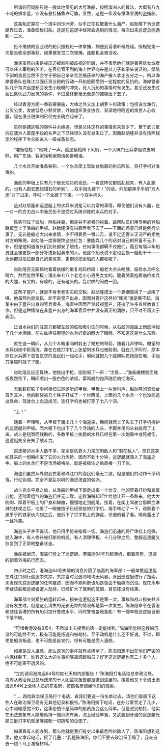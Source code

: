 　　所谓的可疑船只是一艘此地常见的大号渔船，按照澳洲人的算法，大概有八九十吨的排水量，它没有悬挂捕鱼许可旗，显然，这是一条没有缴渔业税的盗捕船。

　　这条船正靠在一个海中的沙洲旁，似乎正在拉取着什么海产。赵助隆下令巡逻艇靠过去，准备临检扣船。这是在巡逻中经常会遇到的情况，每次出来巡逻总能遇到一二次。

　　拒不缴纳的渔业税的船只照规矩一律拿捕，押送到香港听候处理。照规矩第一次是没收全部渔获。如果被发觉二次被捕，连船也会被没收。

　　渔民虽然向来是被压迫被剥削被歧视的阶层，并不表示他们就是善男信女或者可以任人宰割的羔羊。在官府管不到的海上世界向来是以刀子和拳头说话的。桀骜不驯的渔民当然不会甘于把自己辛辛苦苦捕获来的海产被人拿走五分之一，所以海岸警备队在珠江口强征渔业税的行动一开始是颇受到一定程度的反抗的。海岸警备队几乎每次巡逻都会发生小规模的冲突，死人沉船的事情时有发生。甚至还发生过渔民集伙武力反抗的事件，不过最终都毫无悬念的被镇压下去了。

　　经过香港方面一番软硬兼施，大棒之外又加上胡萝卜的政策：包括设立渔行，公买公卖，发放低息小额贷款，外加组织渔业协会，渐渐地将附近的渔民人心收服，现在渔业税体制已经完全确立起来了。

　　虽然偷捕逃税的事件并未绝迹，但是总体这样的事情愈来愈少了。至于武力反抗在澳洲人雷霆手段的名声之下已经很久没有发生过了。因而赵助隆并没有按照规定的程序下令全船进入一级戒备状态。

　　“准备临检！”他喊了一声。巡逻艇始降下风帆，一个大嗓门士兵拿起铁皮喇叭，用广东话、客家话和闽南话轮番喊话。

　　几个水兵开始准备铁钩，一个水兵爬上驾驶台后面的射击阵位，将打字机对准渔船。

　　渔船的甲板上只有几个破衣烂衫的渔民，一看这阵仗都慌乱起来，有人乱跑的，也有人跑去想起锚石的听到“……双手抱头蹲下！”的话，外加那黑乎乎的“方大炮”对了过来，呼啦一下全蹲了下来。一个双手抱头。

　　这对赵助隆和巡逻艇上的水兵来说是习以为常的事情，即使他们没有火器，在一对一的白刃战斗中渔民也不是受过系统训练的水兵的对手。

　　铁钩勾住了渔船，两船并靠，但是并不紧紧的挨着。跳帮队员们用专用的登船跳板登上了渔船的甲板。赵助隆没有兴趣再看下去了——下面的场景已经是例行公事了，无非是船老大出来求情，少不得要费一番口舌，说不定还得义正词严的拒绝对方的贿赂，赵助隆一度很眼馋这些红包：要能弄几个的话对自己的积蓄不无小补，但是他知道首长们到处都安了眼线，任何事情都瞒不过他们，而且每隔半年船员就会被更换一部分补进新招募来的人。他这个船长说不定也会换一艘船干干——永远都没法拉起自己的亲信来，更别说把全船的人都收服了。

　　赵助隆百无聊赖地看着枯燥的重复戏码桥段：船老大点头哈腰，临检水兵呼幺喝六，然后忽然甲板上涌出来七八个老老小小男男女女的，跪着哭着抱着临检水兵的大腿，有哭的，有嚎的，还有磕头的。乱哄哄的闹成一团。

　　这帮子疍户，就是不肯老老实实的交税。赵助隆摸出一个鼻烟壶挑了一点嗅了嗅。他虽然也是渔民，却不是疍户出身，因而对疍户这样的“贱民”很是瞧不起，海军中由于疍户出身的官兵很多，海军中因而严禁歧视疍户，还搞了许多宣传教育工作。但是这种情绪在非疍户出身的海军官兵中并没有真正的消除，只不过不再流于表面。

　　正当水兵们的注意力都被左舷的临检吸引住的时候，从右舷的海面上悄然浮起了几个木酒桶，在右舷担任瞭望的水兵好奇的瞪大了眼睛，不知道这是什么东西。

　　就在这一瞬间，从几个木桶里同时射出了短短的弩箭，随着几声惨叫，瞭望的水兵纷纷中箭落海。靠在右舷打字机上张望的水兵也被射倒。就在几乎同时，原本趴在水兵脚下苦苦哀求的渔民们一起动手，瞬间就把几个跳帮队员拖倒在地，手起刀落顿时就了了账。

　　赵助隆反应还算快，他拔出手枪，刚刚喊了一声：“注意……”渔船艉楼侧面舷板轰然倒下，瞬间喷出一股白色的浓烟，雷鸣般的炮声随后响彻海天。

　　无数铁钉铁子瞬间横扫过巡逻艇的甲板，甲板上一片惨叫声，赵助隆的驾驶台首当其冲，他的脑袋被几个铁子打成了一个烂西瓜，上面的几个水兵一个也没能逃出性命，驾驶台上血流成河，连打字机也被打穿了七八个洞。

　　“上！”

　　随着一声嚎叫，从甲板下涌出几十个海盗来，瞬间就爬上了失去了打字机掩护的巡逻艇的甲板。而木桶下也出下了几个浮动的人头，手脚并用的从右舷爬了上来。战斗是短暂而残酷的，多数甲板上执勤的水兵已经在第一次炮轰中或死或伤，巡逻艇完全丧失了战斗力。

　　巡逻艇的水手人数不多，完全是依靠火力来压制敌人和“潜在敌人”。现在这突如其来的一炮瞬间废了它的火力优势，因而不到十分钟，巡逻艇就落入了海盗之手。船上的水兵们不是当场被格杀，就是被抓住之后直接一刀了账。

　　海盗们虽然从外貌到衣着和珠江口的渔民们毫无二致，但是他们的动作干净利落，行动协调。完全不是乱哄哄的渔民海盗的做派。

　　战斗完全平息之后，从渔船的甲板下面走出来一个壮汉，他的穿着打扮和拿着刀枪，还喘着粗气的海盗们并无二致。这群海贼却赶忙给他让开一条路来。他大大咧咧、踩着甲板上的尸身和鲜血，慢慢地走到舰尾。接着，在爬上驾驶台那鲜血淋淋的扶梯之后，他看了一眼被炮子已经损毁的打字机，用手转动了一下，观察着个黑乎乎的铁家伙片刻之后，他拆下了打字机上的弹盘，仔细的看了看。嘴角露出了一丝冷笑。

　　海盗头子并不说话，他只用手势来指挥一切。海盗们迅速的将尸体挂上炮弹，抛入海中，有人修补被打断的帆缆，有人清理甲板。十几分钟之后，整艘巡逻艇又恢复到了正常的整备状态。

　　渔船被凿沉，海盗们登上了巡逻艇。港海巡64号升起满帆，借着风势，迅速的朝着外海航行而去。

　　四小时之后，港海巡64号失踪的消息传回了临高的海军部：一艘单桅巡逻艇在珠江口例行巡逻中失踪，失踪当时沿途海域均无风暴。派出巡逻艇进行了搜索，未发现失踪巡逻艇的任何痕迹，因而不能判断该船是否由于触礁而沉没。现在乐琳怀疑该船叛逃或者遭人劫持，已经扩大了搜索的范围，目前还没有结果。

　　海军部立刻紧张的运转起来，损失巡逻艇这不是第一次，事故和战斗损失并非没有发生过。但是这么消失的无影无踪的情况却是第一次发生。陈海阳命令在香港和驶往香港的所有船只提升警戒水平，同时警告各地各船：有一艘单桅巡逻艇目前下落不明。

　　“可惜香港没有8154，不然派出去搜索的话一定能找到。”陈海阳觉得这艘船沉没的可能性不大，极有可能是叛逃和被劫持。至于动机是什么还不好说。不过，即使是船员叛逃，也不可能是自发的，很有可能是受人蛊惑。

　　如果是受人蛊惑，那么这次的事件就有点稀罕了，陈海阳想不出在他们严密的内保体制下，谁有这么大的本事能够蛊惑起船员？好歹这巡逻艇也有二十多个人。绝不可能密不透风的。

　　“立刻调阅港海巡64号的每七天的内部报告！”陈海阳打电话给总参政治处。每周从政治保卫总局送来的十人团监视报告都是送到这里的。接着他又下令调出港海巡64号上全体人员的花名册，按照名册调阅他们的档案。

　　“……再给政治保卫局打个电话，说我们要送一份名单过去，请他们查阅下这些人在政治保卫局有无其他记录和报告。”陈海阳搁下电话，在办公室里走了几步，心中暗暗感觉不妙，这事恐怕不是简单的船员叛变这么简单。但是说到劫持，他实在无法想象有人能够劫持一艘训练有素，海上经验丰富，又武装到牙齿的巡逻艇光那三挺打字机就足够遏制一切跳帮的企图了。

　　如果真有人能办到，那么他就是我们有史以来最危险的敌人了。陈海阳想到这里，他又拿起电话，摇了几圈：“我是陈海阳，你们不要去政治保卫局了，我亲自去一趟！马上准备材料。”
